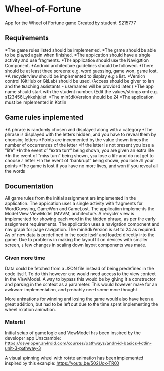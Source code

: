 # Wheel-of-Fortune #
App for the Wheel of Fortune game
Created by student: S215777

## Requirements ##
*The game rules listed should be implemented.
*The game should be able to be played again when finished.
*The application should have a single activity and use fragments.
*The application should use the Navigation Component.
*Android architecture guidelines should be followed.
*There should be at least three screens: e.g. word guessing, game won, game lost.
*A recyclerview should be implemented to display e.g a list.
*Version control (GitHub or GitLab) should be used. (Access should be given to Ian and the teaching assistants - usernames will be provided later.)
*The app name should start with the student number. (Edit the values/strings.xml e.g. <string name="app_name">s123456 Lykkehjulet</string>)
*The minSdkVersion should be 24
*The application must be implemented in Kotlin

## Game rules implemented ##
*A phrase is randomly chosen and displayed along with a category
*The phrase is displayed with the letters hidden, and you have to reveal them by choosing letters
*Points are incremented by the value shown times the number of occurrences of the letter
*If the letter is not present you lose a ”life”
*In the event of “extra turn” being shown, you are given an extra life
*In the event of “miss turn” being shown, you lose a life and do not get to choose a letter
*In the event of “bankrupt” being shown, you lose all your points
*The game is lost if you have no more lives, and won if you reveal all the words

## Documentation ##
All game rules from the initial assignment are implemented in the application.
The application uses a single activity with fragments for WordGuessing, GameWon and GameLost.
The application implements the Model View ViewModel (MVVM) architecture.
A recycler view is implemented for showing each word in the hidden phrase, as per the early assignment requirements.
The application uses a navigation component and nav graph for page navigation.
The minSdkVersion is set to 24 as required.
As of now data is predefined in the code itself and loaded directly into the game.
Due to problems in making the layout fit on devices with smaller screen, a few changes in scaling down layout components was made.

### Given more time ###
Data could be fetched from a JSON file instead of being predefined in the code itself.
To do this however one would need access to the view context in the ViewModel. 
A way to bypass this would be by giving it a constructor and parsing in the context as a parameter.
This would however make for an awkward implementation, and probably need some more thought.

More animations for winning and losing the game would also have been a great addition, 
but had to be left out due to the time spent implementing the wheel rotation animation.

### Material ### 
Initial setup of game logic and ViewModel has been inspired by the developer app Unscramble:
https://developer.android.com/courses/pathways/android-basics-kotlin-unit-3-pathway-3

A visual spinning wheel with rotate animation has been implemented inspired by this example:
https://youtu.be/5O2Uox-TR00